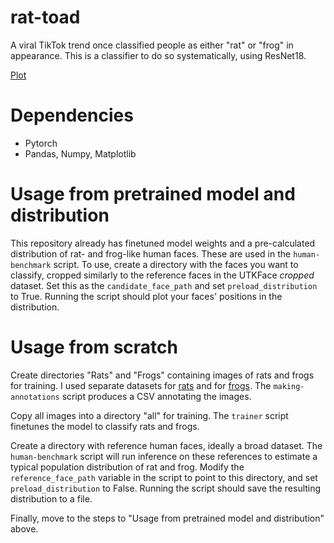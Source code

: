 # rat-toad
A viral TikTok trend once classified people as either "rat" or "frog" in appearance. This is a classifier to do so systematically, using ResNet18.

[Plot](https://github.com/Certaingemstone/rat-toad/blob/main/rat-toad.webp)

# Dependencies
- Pytorch
- Pandas, Numpy, Matplotlib

# Usage from pretrained model and distribution
This repository already has finetuned model weights and a pre-calculated distribution of rat- and frog-like human faces. These are used in the `human-benchmark` script. To use, create a directory with the faces you want to classify, cropped similarly to the reference faces in the UTKFace *cropped* dataset. Set this as the `candidate_face_path` and set `preload_distribution` to True. Running the script should plot your faces' positions in the distribution.

# Usage from scratch
Create directories "Rats" and "Frogs" containing images of rats and frogs for training. I used separate datasets for [rats](https://www.kaggle.com/datasets/ojoolasehindeitunu/rodents) and for [frogs](https://github.com/jonshamir/frog-dataset). The `making-annotations` script produces a CSV annotating the images.

Copy all images into a directory "all" for training. The `trainer` script finetunes the model to classify rats and frogs.

Create a directory with reference human faces, ideally a broad dataset. The `human-benchmark` script will run inference on these references to estimate a typical population distribution of rat and frog. Modify the `reference_face_path` variable in the script to point to this directory, and set `preload_distribution` to False. Running the script should save the resulting distribution to a file.

Finally, move to the steps to "Usage from pretrained model and distribution" above.
